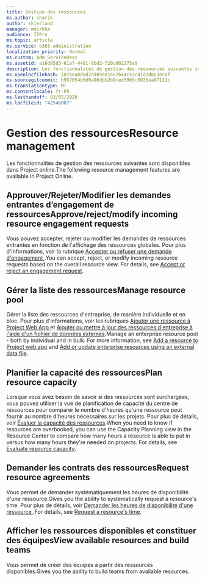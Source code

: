 ```yaml
---
title: Gestion des ressources
ms.author: sharik
author: skjerland
manager: mnirkhe
audience: ITPro
ms.topic: article
ms.service: o365-administration
localization_priority: Normal
ms.custom: Adm_ServiceDesc
ms.assetid: a16d95d3-61af-4481-9bd2-f20cd02275a9
description: Les fonctionnalités de gestion des ressources suivantes sont disponibles dans Project online.
ms.openlocfilehash: 187bea0dad7dd099d1697b44c53c41d7d8c3ec8f
ms.sourcegitcommit: b957054b6d0a96dbb2b9ced39b5c9935aa07111c
ms.translationtype: MT
ms.contentlocale: fr-FR
ms.lasthandoff: 03/05/2020
ms.locfileid: "42546087"
---
```

# <a name="resource-management"></a><span data-ttu-id="d3790-103">Gestion des ressources</span><span class="sxs-lookup"><span data-stu-id="d3790-103">Resource management</span></span>

<span data-ttu-id="d3790-104">Les fonctionnalités de gestion des ressources suivantes sont disponibles dans Project online.</span><span class="sxs-lookup"><span data-stu-id="d3790-104">The following resource management features are available in Project Online.</span></span>
  
## <a name="approverejectmodify-incoming-resource-engagement-requests"></a><span data-ttu-id="d3790-105">Approuver/Rejeter/Modifier les demandes entrantes d’engagement de ressources</span><span class="sxs-lookup"><span data-stu-id="d3790-105">Approve/reject/modify incoming resource engagement requests</span></span>

<span data-ttu-id="d3790-p101">Vous pouvez accepter, rejeter ou modifier les demandes de ressources entrantes en fonction de l'affichage des ressources globales. Pour plus d'informations, voir la rubrique [Accepter ou refuser une demande d'engagement ](https://go.microsoft.com/fwlink/?LinkID=823659&amp;clcid=0x409).</span><span class="sxs-lookup"><span data-stu-id="d3790-p101">You can accept, reject, or modify incoming resource requests based on the overall resource view. For details, see [Accept or reject an engagement request](https://go.microsoft.com/fwlink/?LinkID=823659&amp;clcid=0x409).</span></span>
  
## <a name="manage-resource-pool"></a><span data-ttu-id="d3790-108">Gérer la liste des ressources</span><span class="sxs-lookup"><span data-stu-id="d3790-108">Manage resource pool</span></span>

<span data-ttu-id="d3790-p102">Gérer la liste des ressources d'entreprise, de manière individuelle et en bloc. Pour plus d'informations, voir les rubriques [Ajouter une ressource à Project Web App ](https://go.microsoft.com/fwlink/?LinkID=823660&amp;clcid=0x409) et [Ajouter ou mettre à jour des ressources d'entreprise à l'aide d'un fichier de données externes](https://go.microsoft.com/fwlink/?LinkID=823661&amp;clcid=0x409).</span><span class="sxs-lookup"><span data-stu-id="d3790-p102">Manage an enterprise resource pool - both by individual and in bulk. For more information, see [Add a resource to Project web app](https://go.microsoft.com/fwlink/?LinkID=823660&amp;clcid=0x409) and [Add or update enterprise resources using an external data file](https://go.microsoft.com/fwlink/?LinkID=823661&amp;clcid=0x409).</span></span>
  
## <a name="plan-resource-capacity"></a><span data-ttu-id="d3790-111">Planifier la capacité des ressources</span><span class="sxs-lookup"><span data-stu-id="d3790-111">Plan resource capacity</span></span>

<span data-ttu-id="d3790-p103">Lorsque vous avez besoin de savoir si des ressources sont surchargées, vous pouvez utiliser la vue de planification de capacité du centre de ressources pour comparer le nombre d'heures qu'une ressource peut fournir au nombre d'heures nécessaires sur les projets. Pour plus de détails, voir [Évaluer la capacité des ressources](https://go.microsoft.com/fwlink/?LinkID=823662&amp;clcid=0x409).</span><span class="sxs-lookup"><span data-stu-id="d3790-p103">When you need to know if resources are overbooked, you can use the Capacity Planning view in the Resource Center to compare how many hours a resource is able to put in versus how many hours they're needed on projects. For details, see [Evaluate resource capacity](https://go.microsoft.com/fwlink/?LinkID=823662&amp;clcid=0x409).</span></span>
  
## <a name="request-resource-agreements"></a><span data-ttu-id="d3790-114">Demander les contrats des ressources</span><span class="sxs-lookup"><span data-stu-id="d3790-114">Request resource agreements</span></span>

<span data-ttu-id="d3790-115">Vous permet de demander systématiquement les heures de disponibilité d'une ressource.</span><span class="sxs-lookup"><span data-stu-id="d3790-115">Gives you the ability to systematically request a resource's time.</span></span> <span data-ttu-id="d3790-116">Pour plus de détails, voir [Demander les heures de disponibilité d'une ressource ](https://go.microsoft.com/fwlink/?LinkID=823663&amp;clcid=0x409).</span><span class="sxs-lookup"><span data-stu-id="d3790-116">For details, see [Request a resource's time](https://go.microsoft.com/fwlink/?LinkID=823663&amp;clcid=0x409).</span></span>
  
## <a name="view-available-resources-and-build-teams"></a><span data-ttu-id="d3790-117">Afficher les ressources disponibles et constituer des équipes</span><span class="sxs-lookup"><span data-stu-id="d3790-117">View available resources and build teams</span></span>

<span data-ttu-id="d3790-118">Vous permet de créer des équipes à partir des ressources disponibles.</span><span class="sxs-lookup"><span data-stu-id="d3790-118">Gives you the ability to build teams from available resources.</span></span>
  